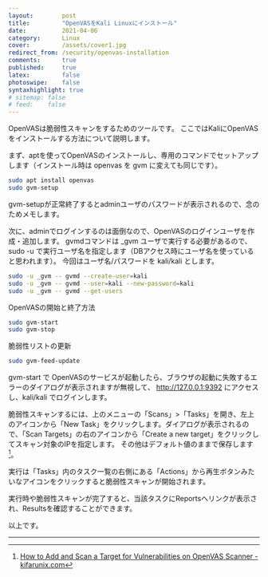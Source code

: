 ```yaml
---
layout:        post
title:         "OpenVASをKali Linuxにインストール"
date:          2021-04-06
category:      Linux
cover:         /assets/cover1.jpg
redirect_from: /security/openvas-installation
comments:      true
published:     true
latex:         false
photoswipe:    false
syntaxhighlight: true
# sitemap: false
# feed:    false
---
```


OpenVASは脆弱性スキャンをするためのツールです。
ここではKaliにOpenVASをインストールする方法について説明します。

まず、aptを使ってOpenVASのインストールし、専用のコマンドでセットアップします（インストール時は openvas を gvm に変えても同じです）。
```bash
sudo apt install openvas
sudo gvm-setup
```

gvm-setupが正常終了するとadminユーザのパスワードが表示されるので、念のためメモします。

次に、adminでログインするのは面倒なので、OpenVASのログインユーザを作成・追加します。
gvmdコマンドは _gvm ユーザで実行する必要があるので、sudo -u で実行ユーザ名を指定します（DBアクセス時にユーザ名を使っていると思われます）。
今回はユーザ名/パスワードを kali/kali とします。
```bash
sudo -u _gvm -- gvmd --create-user=kali
sudo -u _gvm -- gvmd --user=kali --new-password=kali
sudo -u _gvm -- gvmd --get-users
```

OpenVASの開始と終了方法
```bash
sudo gvm-start
sudo gvm-stop
```

脆弱性リストの更新
```bash
sudo gvm-feed-update
```

gvm-start で OpenVASのサービスが起動したら、ブラウザの起動に失敗するエラーのダイアログが表示されますが無視して、
http://127.0.0.1:9392 にアクセスし、kali/kali でログインします。

脆弱性スキャンするには、上のメニューの「Scans」>「Tasks」を開き、左上のアイコンから「New Task」をクリックします。ダイアログが表示されるので、「Scan Targets」の右のアイコンから「Create a new target」をクリックしてスキャン対象のIPを指定します。
その他はデフォルト値のままで保存します [^1]。

[^1]: [How to Add and Scan a Target for Vulnerabilities on OpenVAS Scanner - kifarunix.com](https://kifarunix.com/how-to-add-and-scan-a-target-for-vulnerabilities-on-openvas/)

実行は「Tasks」内のタスク一覧の右側にある「Actions」から再生ボタンみたいなアイコンをクリックすると脆弱性スキャンが開始されます。

実行時や脆弱性スキャンが完了すると、当該タスクにReportsへリンクが表示され、Resultsを確認することができます。

以上です。

---
